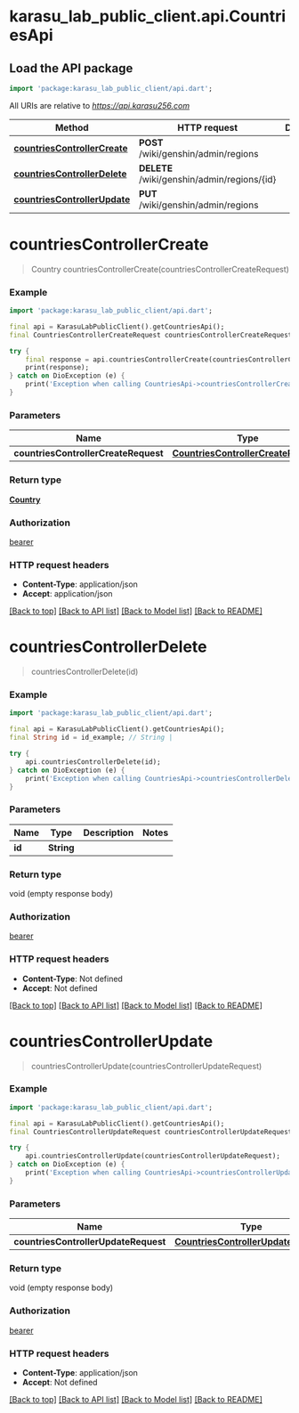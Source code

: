 # karasu_lab_public_client.api.CountriesApi

## Load the API package
```dart
import 'package:karasu_lab_public_client/api.dart';
```

All URIs are relative to *https://api.karasu256.com*

Method | HTTP request | Description
------------- | ------------- | -------------
[**countriesControllerCreate**](CountriesApi.md#countriescontrollercreate) | **POST** /wiki/genshin/admin/regions | 
[**countriesControllerDelete**](CountriesApi.md#countriescontrollerdelete) | **DELETE** /wiki/genshin/admin/regions/{id} | 
[**countriesControllerUpdate**](CountriesApi.md#countriescontrollerupdate) | **PUT** /wiki/genshin/admin/regions | 


# **countriesControllerCreate**
> Country countriesControllerCreate(countriesControllerCreateRequest)



### Example
```dart
import 'package:karasu_lab_public_client/api.dart';

final api = KarasuLabPublicClient().getCountriesApi();
final CountriesControllerCreateRequest countriesControllerCreateRequest = ; // CountriesControllerCreateRequest | 

try {
    final response = api.countriesControllerCreate(countriesControllerCreateRequest);
    print(response);
} catch on DioException (e) {
    print('Exception when calling CountriesApi->countriesControllerCreate: $e\n');
}
```

### Parameters

Name | Type | Description  | Notes
------------- | ------------- | ------------- | -------------
 **countriesControllerCreateRequest** | [**CountriesControllerCreateRequest**](CountriesControllerCreateRequest.md)|  | 

### Return type

[**Country**](Country.md)

### Authorization

[bearer](../README.md#bearer)

### HTTP request headers

 - **Content-Type**: application/json
 - **Accept**: application/json

[[Back to top]](#) [[Back to API list]](../README.md#documentation-for-api-endpoints) [[Back to Model list]](../README.md#documentation-for-models) [[Back to README]](../README.md)

# **countriesControllerDelete**
> countriesControllerDelete(id)



### Example
```dart
import 'package:karasu_lab_public_client/api.dart';

final api = KarasuLabPublicClient().getCountriesApi();
final String id = id_example; // String | 

try {
    api.countriesControllerDelete(id);
} catch on DioException (e) {
    print('Exception when calling CountriesApi->countriesControllerDelete: $e\n');
}
```

### Parameters

Name | Type | Description  | Notes
------------- | ------------- | ------------- | -------------
 **id** | **String**|  | 

### Return type

void (empty response body)

### Authorization

[bearer](../README.md#bearer)

### HTTP request headers

 - **Content-Type**: Not defined
 - **Accept**: Not defined

[[Back to top]](#) [[Back to API list]](../README.md#documentation-for-api-endpoints) [[Back to Model list]](../README.md#documentation-for-models) [[Back to README]](../README.md)

# **countriesControllerUpdate**
> countriesControllerUpdate(countriesControllerUpdateRequest)



### Example
```dart
import 'package:karasu_lab_public_client/api.dart';

final api = KarasuLabPublicClient().getCountriesApi();
final CountriesControllerUpdateRequest countriesControllerUpdateRequest = ; // CountriesControllerUpdateRequest | 

try {
    api.countriesControllerUpdate(countriesControllerUpdateRequest);
} catch on DioException (e) {
    print('Exception when calling CountriesApi->countriesControllerUpdate: $e\n');
}
```

### Parameters

Name | Type | Description  | Notes
------------- | ------------- | ------------- | -------------
 **countriesControllerUpdateRequest** | [**CountriesControllerUpdateRequest**](CountriesControllerUpdateRequest.md)|  | 

### Return type

void (empty response body)

### Authorization

[bearer](../README.md#bearer)

### HTTP request headers

 - **Content-Type**: application/json
 - **Accept**: Not defined

[[Back to top]](#) [[Back to API list]](../README.md#documentation-for-api-endpoints) [[Back to Model list]](../README.md#documentation-for-models) [[Back to README]](../README.md)

